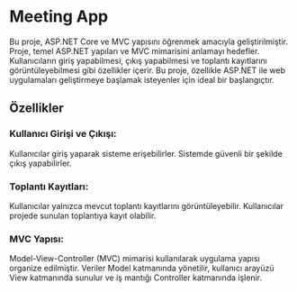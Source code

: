 # Meeting App
Bu proje, ASP.NET Core ve MVC yapısını öğrenmek amacıyla geliştirilmiştir. Proje, temel ASP.NET yapıları ve MVC mimarisini anlamayı hedefler. Kullanıcıların giriş yapabilmesi, çıkış yapabilmesi ve toplantı kayıtlarını görüntüleyebilmesi gibi özellikler içerir. Bu proje, özellikle ASP.NET ile web uygulamaları geliştirmeye başlamak isteyenler için ideal bir başlangıçtır.

## Özellikler
### Kullanıcı Girişi ve Çıkışı:

Kullanıcılar giriş yaparak sisteme erişebilirler.
Sistemde güvenli bir şekilde çıkış yapabilirler.
### Toplantı Kayıtları:

Kullanıcılar yalnızca mevcut toplantı kayıtlarını görüntüleyebilir.
Kullanıcılar projede sunulan toplantıya kayıt olabilir.

### MVC Yapısı:

Model-View-Controller (MVC) mimarisi kullanılarak uygulama yapısı organize edilmiştir.
Veriler Model katmanında yönetilir, kullanıcı arayüzü View katmanında sunulur ve iş mantığı Controller katmanında işlenir.
